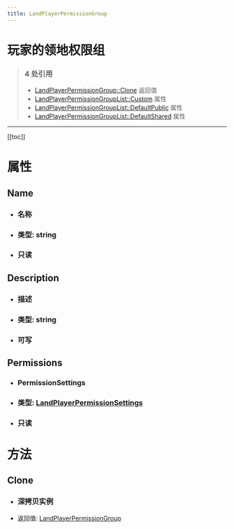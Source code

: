 ```yaml
---
title: LandPlayerPermissionGroup
---
```


# 玩家的领地权限组

> ### 4 处引用
> - [LandPlayerPermissionGroup::Clone](../types/LandPlayerPermissionGroup.md#clone) 返回值
> - [LandPlayerPermissionGroupList::Custom](../types/LandPlayerPermissionGroupList.md#custom) 属性
> - [LandPlayerPermissionGroupList::DefaultPublic](../types/LandPlayerPermissionGroupList.md#defaultpublic) 属性
> - [LandPlayerPermissionGroupList::DefaultShared](../types/LandPlayerPermissionGroupList.md#defaultshared) 属性
---

[[toc]]

# 属性
## Name
- ### 名称
- ### 类型: string
- ### 只读
## Description
- ### 描述
- ### 类型: string
- ### 可写
## Permissions
- ### PermissionSettings
- ### 类型: [LandPlayerPermissionSettings](../types/LandPlayerPermissionSettings.md)
- ### 只读
# 方法
## Clone
- ### 深拷贝实例
- 返回值: [LandPlayerPermissionGroup](../types/LandPlayerPermissionGroup.md)